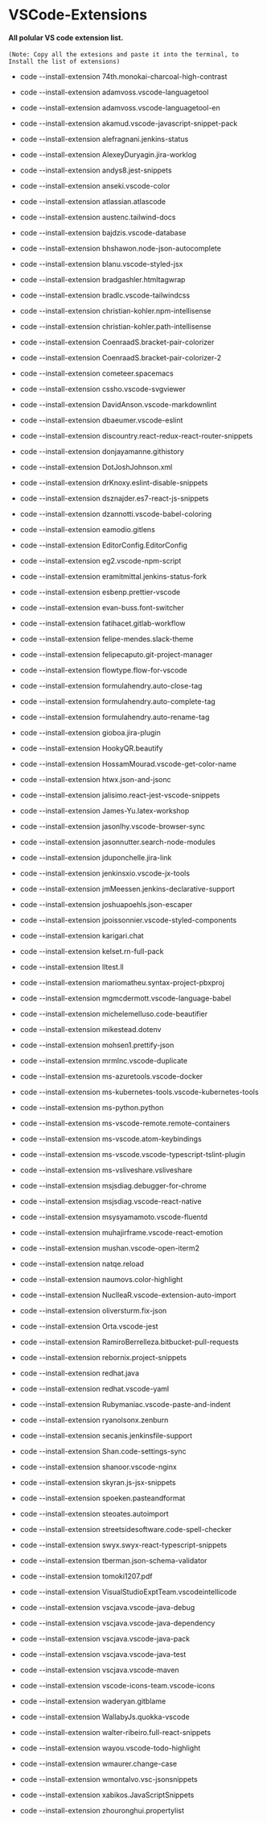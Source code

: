 # VSCode-Extensions

#### All polular VS code extension list.

`(Note: Copy all the extesions and paste it into the terminal, to Install the list of extensions)`

- code --install-extension 74th.monokai-charcoal-high-contrast

- code --install-extension adamvoss.vscode-languagetool

- code --install-extension adamvoss.vscode-languagetool-en

- code --install-extension akamud.vscode-javascript-snippet-pack

- code --install-extension alefragnani.jenkins-status

- code --install-extension AlexeyDuryagin.jira-worklog

- code --install-extension andys8.jest-snippets

- code --install-extension anseki.vscode-color

- code --install-extension atlassian.atlascode

- code --install-extension austenc.tailwind-docs

- code --install-extension bajdzis.vscode-database

- code --install-extension bhshawon.node-json-autocomplete

- code --install-extension blanu.vscode-styled-jsx

- code --install-extension bradgashler.htmltagwrap

- code --install-extension bradlc.vscode-tailwindcss

- code --install-extension christian-kohler.npm-intellisense

- code --install-extension christian-kohler.path-intellisense

- code --install-extension CoenraadS.bracket-pair-colorizer

- code --install-extension CoenraadS.bracket-pair-colorizer-2

- code --install-extension cometeer.spacemacs

- code --install-extension cssho.vscode-svgviewer

- code --install-extension DavidAnson.vscode-markdownlint

- code --install-extension dbaeumer.vscode-eslint

- code --install-extension discountry.react-redux-react-router-snippets

- code --install-extension donjayamanne.githistory

- code --install-extension DotJoshJohnson.xml

- code --install-extension drKnoxy.eslint-disable-snippets

- code --install-extension dsznajder.es7-react-js-snippets

- code --install-extension dzannotti.vscode-babel-coloring

- code --install-extension eamodio.gitlens

- code --install-extension EditorConfig.EditorConfig

- code --install-extension eg2.vscode-npm-script

- code --install-extension eramitmittal.jenkins-status-fork

- code --install-extension esbenp.prettier-vscode

- code --install-extension evan-buss.font-switcher

- code --install-extension fatihacet.gitlab-workflow

- code --install-extension felipe-mendes.slack-theme

- code --install-extension felipecaputo.git-project-manager

- code --install-extension flowtype.flow-for-vscode

- code --install-extension formulahendry.auto-close-tag

- code --install-extension formulahendry.auto-complete-tag

- code --install-extension formulahendry.auto-rename-tag

- code --install-extension gioboa.jira-plugin

- code --install-extension HookyQR.beautify

- code --install-extension HossamMourad.vscode-get-color-name

- code --install-extension htwx.json-and-jsonc

- code --install-extension jalisimo.react-jest-vscode-snippets

- code --install-extension James-Yu.latex-workshop

- code --install-extension jasonlhy.vscode-browser-sync

- code --install-extension jasonnutter.search-node-modules

- code --install-extension jduponchelle.jira-link

- code --install-extension jenkinsxio.vscode-jx-tools

- code --install-extension jmMeessen.jenkins-declarative-support

- code --install-extension joshuapoehls.json-escaper

- code --install-extension jpoissonnier.vscode-styled-components

- code --install-extension karigari.chat

- code --install-extension kelset.rn-full-pack

- code --install-extension lltest.ll

- code --install-extension mariomatheu.syntax-project-pbxproj

- code --install-extension mgmcdermott.vscode-language-babel

- code --install-extension michelemelluso.code-beautifier

- code --install-extension mikestead.dotenv

- code --install-extension mohsen1.prettify-json

- code --install-extension mrmlnc.vscode-duplicate

- code --install-extension ms-azuretools.vscode-docker

- code --install-extension ms-kubernetes-tools.vscode-kubernetes-tools

- code --install-extension ms-python.python

- code --install-extension ms-vscode-remote.remote-containers

- code --install-extension ms-vscode.atom-keybindings

- code --install-extension ms-vscode.vscode-typescript-tslint-plugin

- code --install-extension ms-vsliveshare.vsliveshare

- code --install-extension msjsdiag.debugger-for-chrome

- code --install-extension msjsdiag.vscode-react-native

- code --install-extension msysyamamoto.vscode-fluentd

- code --install-extension muhajirframe.vscode-react-emotion

- code --install-extension mushan.vscode-open-iterm2

- code --install-extension natqe.reload

- code --install-extension naumovs.color-highlight

- code --install-extension NuclleaR.vscode-extension-auto-import

- code --install-extension oliversturm.fix-json

- code --install-extension Orta.vscode-jest

- code --install-extension RamiroBerrelleza.bitbucket-pull-requests

- code --install-extension rebornix.project-snippets

- code --install-extension redhat.java

- code --install-extension redhat.vscode-yaml

- code --install-extension Rubymaniac.vscode-paste-and-indent

- code --install-extension ryanolsonx.zenburn

- code --install-extension secanis.jenkinsfile-support

- code --install-extension Shan.code-settings-sync

- code --install-extension shanoor.vscode-nginx

- code --install-extension skyran.js-jsx-snippets

- code --install-extension spoeken.pasteandformat

- code --install-extension steoates.autoimport

- code --install-extension streetsidesoftware.code-spell-checker

- code --install-extension swyx.swyx-react-typescript-snippets

- code --install-extension tberman.json-schema-validator

- code --install-extension tomoki1207.pdf

- code --install-extension VisualStudioExptTeam.vscodeintellicode

- code --install-extension vscjava.vscode-java-debug

- code --install-extension vscjava.vscode-java-dependency

- code --install-extension vscjava.vscode-java-pack

- code --install-extension vscjava.vscode-java-test

- code --install-extension vscjava.vscode-maven

- code --install-extension vscode-icons-team.vscode-icons

- code --install-extension waderyan.gitblame

- code --install-extension WallabyJs.quokka-vscode

- code --install-extension walter-ribeiro.full-react-snippets

- code --install-extension wayou.vscode-todo-highlight

- code --install-extension wmaurer.change-case

- code --install-extension wmontalvo.vsc-jsonsnippets

- code --install-extension xabikos.JavaScriptSnippets

- code --install-extension zhouronghui.propertylist

